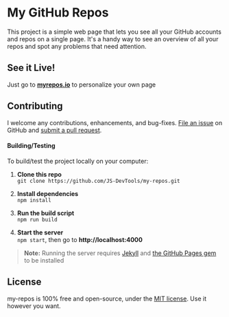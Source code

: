 My GitHub Repos
==========================
This project is a simple web page that lets you see all your GitHub accounts and repos on a single page.  It's a handy way to see an overview of all your repos and spot any problems that need attention.


See it Live!
--------------------------
Just go to **[myrepos.io](https://myrepos.io/)** to personalize your own page


Contributing
--------------------------
I welcome any contributions, enhancements, and bug-fixes.  [File an issue](https://github.com/JS-DevTools/my-repos/issues) on GitHub and [submit a pull request](https://github.com/JS-DevTools/my-repos/pulls).

#### Building/Testing
To build/test the project locally on your computer:

1. __Clone this repo__<br>
`git clone https://github.com/JS-DevTools/my-repos.git`

2. __Install dependencies__<br>
`npm install`

3. __Run the build script__<br>
`npm run build`

4. __Start the server__<br>
`npm start`, then go to **http://localhost:4000**

> **Note:** Running the server requires [Jekyll](https://jekyllrb.com/) and [the GitHub Pages gem](https://github.com/github/pages-gem) to be installed


License
--------------------------
my-repos is 100% free and open-source, under the [MIT license](LICENSE). Use it however you want.
